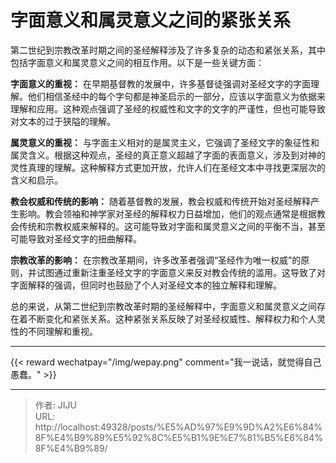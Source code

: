 # 字面意义和属灵意义之间的紧张关系



第二世纪到宗教改革时期之间的圣经解释涉及了许多复杂的动态和紧张关系，其中包括字面意义和属灵意义之间的相互作用。以下是一些关键方面：


**字面意义的重视：** 在早期基督教的发展中，许多基督徒强调对圣经文字的字面理解。他们相信圣经中的每个字句都是神圣启示的一部分，应该以字面意义为依据来理解和应用。这种观点强调了圣经的权威性和文字的文字的严谨性，但也可能导致对文本的过于狭隘的理解。

**属灵意义的重视：** 与字面主义相对的是属灵主义，它强调了圣经文字的象征性和属灵含义。根据这种观点，圣经的真正意义超越了字面的表面意义，涉及到对神的灵性真理的理解。这种解释方式更加开放，允许人们在圣经文本中寻找更深层次的含义和启示。

**教会权威和传统的影响：** 随着基督教的发展，教会权威和传统开始对圣经解释产生影响。教会领袖和神学家对圣经的解释权力日益增加，他们的观点通常是根据教会传统和宗教权威来解释的。这可能导致对字面和属灵意义之间的平衡不当，甚至可能导致对圣经文字的扭曲解释。

**宗教改革的影响：** 在宗教改革期间，许多改革者强调“圣经作为唯一权威”的原则，并试图通过重新注重圣经文字的字面意义来反对教会传统的滥用。这导致了对字面解释的强调，但同时也鼓励了个人对圣经文本的独立解释和理解。

总的来说，从第二世纪到宗教改革时期的圣经解释中，字面意义和属灵意义之间存在着不断变化和紧张关系。这种紧张关系反映了对圣经权威性、解释权力和个人灵性的不同理解和重视。


----
{{&lt; reward wechatpay=&#34;/img/wepay.png&#34; comment=&#34;我一说话，就觉得自己愚蠢。&#34; &gt;}}


---

> 作者: JIJU  
> URL: http://localhost:49328/posts/%E5%AD%97%E9%9D%A2%E6%84%8F%E4%B9%89%E5%92%8C%E5%B1%9E%E7%81%B5%E6%84%8F%E4%B9%89/  

